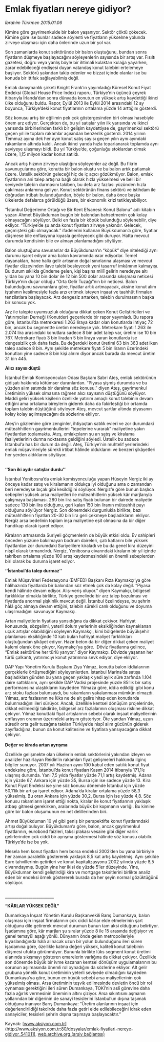 # Emlak fiyatları nereye gidiyor?

*İbrahim Türkmen 2015.01.06*

<div class="pNewsDetailMainContent" itemprop="articleBody">
 <p>
  Kimine göre gayrimenkulde bir balon yaşanıyor. Sektör çöktü çökecek. Kimine göre ise bunlar sadece söylenti ve fiyatların yükselme yolunda zirveye ulaşması için daha önlerinde uzun bir yol var.
 </p>
 <p>
  Son zamanlarda konut sektöründe bir balon oluştuğunu, bundan sonra fiyatların düşmeye başlayacağını söyleyenlerin sayısında bir artış var. Fısıltı gazetesi, doğru veya yanlış böyle bir ihtimali kulaktan kulağa yayarken, zarar edebileceği endişesi duyan vatandaş konut talebini ertelemeye başlıyor. Sektörü yakından takip edenler ve bizzat içinde olanlar ise bu konuda bir ittifak sağlayabilmiş değil.
 </p>
 <p>
  Emlak danışmanlık şirketi Knight Frank’ın yayımladığı Küresel Konut Fiyat Endeksi (Global House Price Index) raporu, Türkiye’nin üçüncü çeyrek itibarıyla İrlanda’dan sonra dünyada konutun en yüksek artış kaydettiği ikinci ülke olduğunu buldu. Rapor, Eylül 2013 ile Eylül 2014 arasındaki 12 ay boyunca, Türkiye’deki konut fiyatlarının ortalama yüzde 14 arttığını gösterdi.
 </p>
 <p>
  Söz konusu artış bir eğilimin pek çok göstergesinden biri olması hasebiyle önem arz ediyor. Gerçekten de, bu yıl satışlar yılın ilk yarısında ve ikinci yarısında birbirlerinden farklı bir gelişim kaydettiyse de, gayrimenkul sektörü geçen yıl ile toplam rakamlar açısından benzerlik gösterdi. 2014 yılının Temmuz ayına dek her ayın konut satış sayısı geçen yılın aynı ayındaki rakamların altında kaldı. Ancak ikinci yarıda hızla toparlanarak toplamda aynı seviyeye ulaşmayı bildi. Bu yıl Türkiye’de, çoğunluğu stoklardan olmak üzere, 1,15 milyon kadar konut satıldı.
 </p>
 <p>
  Ancak artış hızının zirveye ulaştığını söyleyenler az değil. Bu fikrin savunucularına göre, konutta bir balon oluştu ve bu balon artık patlamak üzere. Üstelik sektörün geleceği hiç de iç açıcı gözükmüyor. Balon, emlak fiyatlarının ani talep artışına bağlı olarak hızla yükselmesi ve belli bir seviyede talebin durmasını takiben, bu defa arz fazlası yüzünden hızla çakılması anlamına geliyor. Konut sektörünün finans sektörü ve istihdam ile doğrudan irtibatı bulunduğundan, böyle bir balon, daha önce başka ülkelerde defalarca görüldüğü üzere, bir ekonomik krizi tetikleyebiliyor.
 </p>
 <p>
  “İstanbul Değerleme Ortağı ve Bir Kent Efsanesi: Konut Balonu” adlı kitabın yazarı Ahmet Büyükduman bugün bir balondan bahsetmenin çok kolay olmayacağını söylüyor. Belki en fazla bir köpük bulunduğu söylenebilir, diye ekliyor. “Türkiye’de şu anda konut fiyatları zirveye yakındır. Gelecek, geçmişteki gibi olmayacak.” ifadelerini kullanan Büyükduman’a göre, fiyatlar düşmese bile enflasyona kıyasla gerileyecek gibi duruyor. Hatta mevcut durumda kendisinin bile ev almayı planlamadığını söylüyor.
 </p>
 <p>
  Balon oluştuğunu savunanlar da Büyükduman’ın “köpük” diye nitelediği aynı durumu işaret ediyor ama balon kavramında ısrar ediyorlar. Temel dayanakları, hane halkı gelir artışının doğal sınırlarına ulaşması ve mevcut fiyatlar düzeyinden ilave talebi besleyecek yeni tasarruf imkânının kalmayışı. Bu durum sıklıkla gündeme gelen, kişi başına millî gelirin neredeyse altı yıldan bu yana 10 bin dolar ile 12 bin 500 dolar arasında sıkışması neticesi Türkiye’nin duçar olduğu “Orta Gelir Tuzağı”nın bir neticesi. Balon bulunduğunu savunanlara göre, fiyatlar artık artmayacak, aksine konut alım iştahının kesilmesiyle fazla arzı eritmek isteyen inşaat ve taahhüt firmaları tenzilatlara başlayacak. Arz dengesiz artarken, talebin durulmasının başka bir sonucu yok.
 </p>
 <p>
  Arz ile talepte uyumsuzluk olduğuna dikkat çeken Konut Geliştiricileri ve Yatırımcıları Derneği (Konutder) geçenlerde bir rapor yayımladı. Bu rapora göre, İstanbul’da metrekaresi 1.263 liraya kadar olan konutlarda ihtiyaç 72 bin, ancak bu segmentte üretim neredeyse yok. Metrekare fiyatı 1.263 ile 2.074 lira arasındaki konutlara sadece 8 bin adet talep var, üretim ise 10 bin 767. Metrekare fiyatı 3 bin liradan 5 bin liraya varan konutlarda ise dengesizlik çok daha fazla. Bu değerdeki konut üretimi 63 bin 363 adet iken talep sadece 8 bin. Aynı şekilde metrekare fiyatı 5 bin liranın üzerindeki konutları yine sadece 8 bin kişi alırım diyor ancak burada da mevcut üretim 31 bin 445.
 </p>
 <p>
  <strong>
   Alıcı sayısı düştü
  </strong>
 </p>
 <p>
  İstanbul Emlak Komisyoncuları Odası Başkanı Sabri Ateş, emlak sektörünün gidişatı hakkında kötümser duranlardan. “Piyasa şişmiş durumda ve bu yüzden alım satımda bir daralma söz konusu.” diyen Ateş, gayrimenkul üretiminin yüksek olmasına rağmen alıcı sayısının düştüğünü söylüyor. Maddi geliri yüksek kişilerin özellikle yatırım amaçlı konut talebinin devam ettiğini ama ortalama bireylerin giderek daha da fakirleştiği bir ortamda toplam talebin düştüğünü söyleyen Ateş, mevcut şartlar altında piyasanın kolay kolay açılmayacağını da sözlerine ekliyor.
 </p>
 <p>
  Ateş’in gözlemine göre zenginler, ihtiyaçtan satılık evleri ve zor durumdaki müteahhitlerin gayrimenkullerini “tepelerine vurarak” maliyetine yakın fiyatlardan toplamakta. Ateş, emlakçıların şu an satış ve kiralama faaliyetlerinin durma noktasına geldiğini söyledi. Üstelik bu sadece İstanbul’a has bir durum da değil. Ateş, Türkiye’nin muhtelif yerlerindeki emlak müşavirleriyle sürekli irtibat hâlinde olduklarını ve benzeri şikâyetleri her yerden aldıklarını söylüyor.
 </p>
 <p>
  <img alt="" src="http://web.archive.org/web/20150114224644im_/http://medya.aksiyon.com.tr//aksiyon/2015/01/06/552088.jpg "/>
  <br/>
  <br/>
  <strong>
   ‘‘Son iki aydır satışlar durdu’’
  </strong>
 </p>
 <p>
  İstanbul Yenibosna’da emlak komisyonculuğu yapan Hüseyin Nergiz iki ay önceye kadar satış ve kiralamanın oldukça iyi olduğunu ama o zamandan beri neredeyse bıçak gibi kesildiğini söylüyor. Nergiz’e göre bunun başlıca sebepleri yüksek arsa maliyetleri ile müteahhitlerin yüksek kâr marjlarıyla çalışmaya başlaması. 280 bin lira satış fiyatı bulunan bir dairede maliyetin sadece 130 bin lira olduğunu, geri kalan 150 bin liranın müteahhit payı olduğunu söylüyor Nergiz. Son dönemdeki durgunlukla birlikte, bazı müteahhitlerin fiyatları 20-30 bin lira geri çekmeye başladıklarını ekliyor. Nergiz arsa bedelinin toplam inşa maliyetine eşit olmasına da bir diğer handikap olarak işaret ediyor.
 </p>
 <p>
  Kiraların artmasında Suriyeli göçmenlerin de büyük etkisi oldu. Ev sahipleri önceden yüzüne bakılmayan bodrum daireleri, çatı katlarını bile yüksek fiyatlardan zor durumdaki Suriyelilere kiraladı ve bu da genel kira düzeyini nispî olarak tırmandırdı. Nergiz, Yenibosna civarındaki kiraların bir yıl içinde takriben ortalama yüzde 100 artış kaydetmesindeki en önemli sebeplerden biri olarak bu duruma işaret ediyor.
 </p>
 <p>
  <strong>
   ‘‘İstanbul’da talep durmaz’’
  </strong>
 </p>
 <p>
  Emlak Müşavirleri Federasyonu (EMFED) Başkanı Rıza Kaymakçı’ya göre hâlihazırda fiyatlarda bir balondan söz etmek çok da kolay değil. “Piyasa kendi hâlinde devam ediyor. Alış-veriş oluyor.” diyen Kaymakçı, bölgesel farklılıklar olmakla birlikte, Türkiye genelinde bir arz talep bozulması ve fiyatlarda anormal şişkinlik mevcut değil. İstanbul özelindeyse, bu şehrin hâlâ göç almaya devam ettiğini, talebin sürekli canlı olduğunu ve doyuma ulaşılmadığını savunuyor Kaymakçı.
 </p>
 <p>
  Artan maliyetlerin fiyatlara yansıdığına da dikkat çekiyor. Hafriyat konusunda, sözgelimi, yeterli dolum yerlerinin eksikliğinden kaynaklanan uçuk artışlar olabildiğini söyleyen Kaymakçı, kimi bölgelerde büyükşehir planlaması eksikliğinde 10 katı bulan hafriyat maliyet farklılıkları oluştuğundan şikâyet ediyor. Hazır beton da bir diğer dikkat çeken maliyet kalemi olarak öne çıkıyor, Kaymakçı’ya göre.  Döviz fiyatlarına gelince, “Emlak sektörüne her türlü yarıyor.” diyor Kaymakçı. Dövizde yaşanan her türlü çalkantı, yatırımcıyı konut yatırımına sevk ediyor, diye ekliyor.
 </p>
 <p>
  DAP Yapı Yönetim Kurulu Başkanı Ziya Yılmaz, konutta balon iddialarının gerçeklerle örtüşmediğini söyleyenlerden. İstanbul Marina’da satışa başladıkları günden bu yana geçen yaklaşık yedi aylık süre zarfında 1.104 daire sattıklarını, aynı şekilde DAP Vadisi projesinde yüzde 85’lik bir satış performansına ulaştıklarını kaydeden Yılmaza göre, iddia edildiği gibi konu arz stoku fazlası bulunsaydı, bu rakamların yakalanması mümkün olmazdı. Yılmaz, arz fazlasının ne lüks ne de alt gelire hitap eden konutlarda bulunmadığını ileri sürüyor. Ancak, özellikle kentsel dönüşüm projelerinde, dikkat edilmediği takdirde, bölgesel arz fazlalarının oluşması riskine dikkat çekiyor. Yılmaz konuttaki fiyat artışlarının sebebi olarak inşaat maliyetlerinin enflasyon oranının üzerindeki artışını gösteriyor. Öte yandan Yılmaz, uzun süredir orta gelir tuzağına takılan Türkiye’de nispî alım gücünün giderek zayıfladığına, bunun da konut kalitesine ve fiyatlara yansıyacağına dikkat çekiyor.
  <br/>
  <br/>
  <strong>
   Değer ve kirada artan ayrışma
  </strong>
 </p>
 <p>
  Özellikle gelişmekte olan ülkelerin emlak sektörlerini yakından izleyen ve analizler hazırlayan Reidin’in rakamları fiyat gelişmeleri hakkında ilginç bilgiler sunuyor. 2007 yılı Haziran ayını 100 kabul eden satılık konut fiyat endeksine göre, İstanbul’da konut fiyatları Kasım 2014 itibarıyla 171,1’e ulaşmış durumda. Yani 7,5 yılda fiyatlar yüzde 71,1 artış kaydetmiş. Adana için yüzde 67, Ankara için yüzde 35, Bursa için ise sadece yüzde 13. Kira Konut Fiyat Endeksi ise yine söz konusu dönemde İstanbul için yüzde 50,1’lik bir artışa işaret ediyor. Adana’da kiralar ortalama yüzde 58,3 yükselmiş. Bu oran Ankara için yüzde 30,2, Bursa için ise yüzde 4,8. Söz konusu rakamların işaret ettiği nokta, kiralar ile konut fiyatlarının yaklaşık atbaşı gitmesi gerekirken, aralarında büyük bir kopmanın varlığı. Bu kimine göre bir balon oluşumunun en net delillerinden biri.
 </p>
 <p>
  Ahmet Büyükduman 10 yıl gibi geniş bir perspektifte konut fiyatlarındaki artışı doğal buluyor. Büyükduman’a göre, balon, ancak gayrimenkul fiyatlarının, eurobond faizleri, taksi plakası vesaire gibi diğer varlık gelirlerinden çok ciddi bir ayrışma göstermesi hâlinde söz konusu olabilir. Türkiye’de ise bu yok.
 </p>
 <p>
  Mesela hem konut fiyatları hem borsa endeksi 2002’den bu yana birbiriyle her zaman paralellik göstererek yaklaşık 8,5 kat artış kaydetmiş. Aynı şekilde Euro tahvillerinin getirileri ve konut kapitalizasyonu 2002 yılında yüzde 8,5 civarındaymış. Bugün yine her ikisi de yüzde 5’ler düzeyinde. Yine, Büyükduman kendi geliştirdiği kira ve mortgage taksitlerini birlikte analiz eden bir endeksi örnek göstererek burada da her şeyin normal gözüktüğünü söylüyor.
 </p>
 <p>
  <img alt="" src="http://web.archive.org/web/20150114224644im_/http://medya.aksiyon.com.tr//aksiyon/2015/01/06/552089.jpg "/>
 </p>
 <p>
  _________________________
 </p>
 <p>
  <strong>
   “KÂRLAR YÜKSEK DEĞİL”
  </strong>
 </p>
 <p>
  Dumankaya İnşaat Yönetim Kurulu Başkanvekili Barış Dumankaya, balon oluşması için inşaat firmalarının çok ciddi kârlar elde etmelerinin şart olduğunu dile getirerek mevcut durumun bunun tam aksi olduğunu belirtiyor. İşadamına göre, kâr marjları şu sıralar yüzde 8 ile 15 arasında değişiyor ve genel temayül aşağı yönlü. Dünyanın önde gelen metropolleriyle kıyaslandığında hâlâ alınacak uzun bir yolun bulunduğunu ileri süren işadamına göre, özellikle katma değeri yüksek, kaliteli konut talebinin düşmesi ufukta görünmüyor. Bununla birlikte lüks segment konut üretimi alanında sıkışmayı gösteren emarelerin varlığına da dikkat çekiyor. Özellikle son dönemde büyük bir ivme kazanan kentsel dönüşüm uygulamalarının bu sorunun aşılmasında önemli rol oynadığını da sözlerine ekliyor. Alt gelir grubuna yönelik konut üretiminin yeterli seviyede olmadığını kaydeden Dumankaya’ya göre, bunun en büyük sebebi arsa maliyetlerinin çok yükselmiş olması. Arsa üretiminin teşvik edilmesinde devletin öncü bir rol oynaması gerektiğini ileri süren Dumankaya, TOKİ’nin aslî görevine daha fazla ağırlık vermesinin öneminin altını çiziyor. Arsa sıkıntısını aşmanın yollarından bir diğerinin de sanayi tesislerini İstanbul’un dışına taşımak olduğuna inanıyor Barış Dumankaya: “Üretim alanlarının inşaat için değerlendirildiği takdirde daha fazla getiri elde edilebileceğini idrak eden sanayiciler, tesisleri şehrin dışına taşımaya başlayacaktır.”
 </p>
</div>


Kaynak: [www.aksiyon.com.tr](http://www.aksiyon.com.tr:80/dosyalar/emlak-fiyatlari-nereye-gidiyor_541011), [web.archive.org (arşiv bağlantısı)](http://web.archive.org/web/20150114224644/http://www.aksiyon.com.tr:80/dosyalar/emlak-fiyatlari-nereye-gidiyor_541011)
